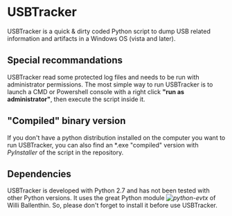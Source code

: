 # USBTracker #

USBTracker is a quick & dirty coded Python script to dump USB related information and artifacts in a Windows OS (vista and later). 

## Special recommandations ##

USBTracker read some protected log files and needs to be run with administrator permissions. The most simple way to run USBTracker is to launch a CMD or Powershell console with a right click **"run as administrator"**, then execute the script inside it.

## "Compiled" binary version ##

If you don't have a python distribution installed on the computer you want to run USBTracker, you can also find an *.exe "compiled" version with *PyInstaller* of the script in the repository.

## Dependencies ##

USBTracker is developed with Python 2.7 and has not been tested with other Python versions.
It uses the great Python module *![python-evtx](http://www.williballenthin.com/evtx/)* of Willi Ballenthin. So, please don't forget to install it before use USBTracker.